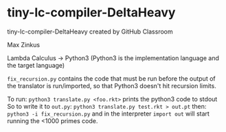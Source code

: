 # tiny-lc-compiler-DeltaHeavy
tiny-lc-compiler-DeltaHeavy created by GitHub Classroom

Max Zinkus

Lambda Calculus -> Python3 (Python3 is the implementation language and the target language)

`fix_recursion.py` contains the code that must be run before the output of the
translator is run/imported, so that Python3 doesn't hit recursion limits.

To run: `python3 translate.py <foo.rkt>` prints the python3 code to stdout
So to write it to `out.py`: `python3 translate.py test.rkt > out.pt`
then: `python3 -i fix_recursion.py` and in the interpreter `import out` will
start running the <1000 primes code.
